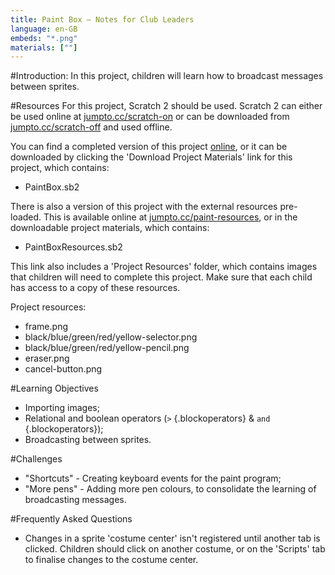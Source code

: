 ```yaml
---
title: Paint Box — Notes for Club Leaders
language: en-GB
embeds: "*.png"
materials: [""]
---
```


#Introduction:
In this project, children will learn how to broadcast messages between sprites.

#Resources
For this project, Scratch 2 should be used. Scratch 2 can either be used online at [jumpto.cc/scratch-on](http://jumpto.cc/scratch-on) or can be downloaded from [jumpto.cc/scratch-off](http://jumpto.cc/scratch-off) and used offline.

You can find a completed version of this project <a href="http://scratch.mit.edu/projects/28541444/#editor">online</a>, or it can be downloaded by clicking the 'Download Project Materials' link for this project, which contains:

+ PaintBox.sb2

There is also a version of this project with the external resources pre-loaded. This is available online at [jumpto.cc/paint-resources](http://jumpto.cc/paint-resources), or in the downloadable project materials, which contains:

+ PaintBoxResources.sb2 

This link also includes a 'Project Resources' folder, which contains images that children will need to complete this project. Make sure that each child has access to a copy of these resources.

Project resources:
+ frame.png
+ black/blue/green/red/yellow-selector.png
+ black/blue/green/red/yellow-pencil.png
+ eraser.png
+ cancel-button.png

#Learning Objectives
+ Importing images;
+ Relational and boolean operators (`>` {.blockoperators} & `and` {.blockoperators});
+ Broadcasting between sprites.

#Challenges
+ "Shortcuts" - Creating keyboard events for the paint program;
+ "More pens" - Adding more pen colours, to consolidate the learning of broadcasting messages.

#Frequently Asked Questions
+ Changes in a sprite 'costume center' isn't registered until another tab is clicked. Children should click on another costume, or on the 'Scripts' tab to finalise changes to the costume center.
